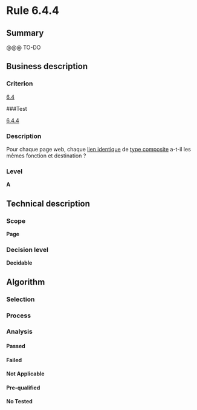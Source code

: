 # Rule 6.4.4

## Summary

@@@ TO-DO

## Business description

### Criterion

[6.4](http://references.modernisation.gouv.fr/referentiel-technique-0#crit-6-4)

###Test

[6.4.4](http://references.modernisation.gouv.fr/referentiel-technique-0#test-6-4-4)

### Description

Pour chaque page web, chaque <a href="http://references.modernisation.gouv.fr/referentiel-technique-0#mLienIdentique">lien identique</a> de <a href="http://references.modernisation.gouv.fr/referentiel-technique-0#mIntituleLien">type composite</a> a-t-il les m&ecirc;mes fonction et destination ?

### Level

**A**

## Technical description

### Scope

**Page**

### Decision level

**Decidable**

## Algorithm

### Selection

### Process

### Analysis

#### Passed

#### Failed

#### Not Applicable

#### Pre-qualified

#### No Tested 






